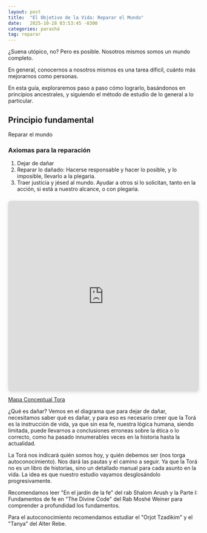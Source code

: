 ```yaml
---
layout: post
title:  "El Objetivo de la Vida: Reparar el Mundo"
date:   2025-10-28 03:53:45 -0300
categories: parashá
tag: reparar
---
```

¿Suena utópico, no? Pero es posible. Nosotros mismos somos un mundo completo.

En general, conocernos a nosotros mismos es una tarea dificil, cuánto más mejorarnos como personas.

En esta guía, exploraremos paso a paso cómo lograrlo, basándonos en principios ancestrales, y siguiendo el método de estudio de lo general a lo particular.

## Principio fundamental

 Reparar el mundo

### Axiomas para la reparación
1. Dejar de dañar
2. Reparar lo dañado: Hacerse responsable y hacer lo posible, y lo imposible, llevarlo a la plegaria.
3. Traer justicia y jésed al mundo. Ayudar a otros si lo solicitan, tanto en la acción, si está a nuestro alcance, o con plegaria.

<div style="border-radius: 8px; box-shadow: rgba(63, 69, 81, 0.16) 0px 2px 8px 0px; height: 0px; margin-bottom: 0.9em; margin-top: 1.6em; overflow: hidden; padding-bottom: 0px; padding-top: 100%; position: relative; width: 100%; will-change: transform;">
  <iframe allow="fullscreen" allowfullscreen="allowfullscreen" loading="lazy" src="https://www.canva.com/design/DAE2TEO6doY/Zz1L3SKQSf0lEuXICmbrDQ/view?embed" style="border: none; height: 100%; left: 0; margin: 0; padding: 0; position: absolute; top: 0; width: 100%;">
  </iframe>
</div>
<a href="https://www.canva.com/design/DAE2TEO6doY/Zz1L3SKQSf0lEuXICmbrDQ/view?utm_content=DAE2TEO6doY&amp;utm_campaign=designshare&amp;utm_medium=embeds&amp;utm_source=link" rel="noopener" target="_blank">Mapa Conceptual Tora</a>

¿Qué es dañar?
Vemos en el diagrama que para dejar de dañar, necesitamos saber qué es dañar, y para eso es necesario creer que la Torá es la instrucción de vida, ya que sin esa fe, nuestra lógica humana, siendo limitada, puede llevarnos a conclusiones erroneas sobre la ética o lo correcto, como ha pasado innumerables veces en la historia hasta la actualidad.

La Torá nos indicará quién somos hoy, y quién debemos ser (nos torga autoconocimiento). Nos dará las pautas y el camino a seguir. Ya que la Torá no es un libro de historias, sino un detallado manual para cada asunto en la vida. La idea es que nuestro estudio vayamos desglosándolo progresivamente.

Recomendamos leer "En el jardín de la fe" del rab Shalom Arush y la Parte I: Fundamentos de fe en "The Divine Code" del Rab Moshé Weiner para comprender a profundidad los fundamentos.

Para el autoconocimiento recomendamos estudiar el "Orjot Tzadikim" y el "Tanya" del Alter Rebe.

